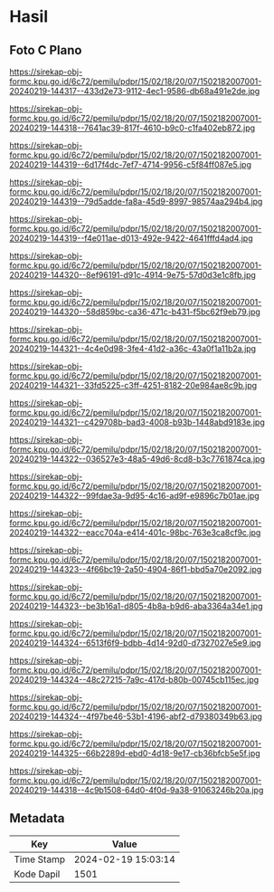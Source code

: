 # Hasil

## Foto C Plano

https://sirekap-obj-formc.kpu.go.id/6c72/pemilu/pdpr/15/02/18/20/07/1502182007001-20240219-144317--433d2e73-9112-4ec1-9586-db68a491e2de.jpg

https://sirekap-obj-formc.kpu.go.id/6c72/pemilu/pdpr/15/02/18/20/07/1502182007001-20240219-144318--7641ac39-817f-4610-b9c0-c1fa402eb872.jpg

https://sirekap-obj-formc.kpu.go.id/6c72/pemilu/pdpr/15/02/18/20/07/1502182007001-20240219-144319--6d17f4dc-7ef7-4714-9956-c5f84ff087e5.jpg

https://sirekap-obj-formc.kpu.go.id/6c72/pemilu/pdpr/15/02/18/20/07/1502182007001-20240219-144319--79d5adde-fa8a-45d9-8997-98574aa294b4.jpg

https://sirekap-obj-formc.kpu.go.id/6c72/pemilu/pdpr/15/02/18/20/07/1502182007001-20240219-144319--f4e011ae-d013-492e-9422-4641fffd4ad4.jpg

https://sirekap-obj-formc.kpu.go.id/6c72/pemilu/pdpr/15/02/18/20/07/1502182007001-20240219-144320--8ef96191-d91c-4914-9e75-57d0d3e1c8fb.jpg

https://sirekap-obj-formc.kpu.go.id/6c72/pemilu/pdpr/15/02/18/20/07/1502182007001-20240219-144320--58d859bc-ca36-471c-b431-f5bc62f9eb79.jpg

https://sirekap-obj-formc.kpu.go.id/6c72/pemilu/pdpr/15/02/18/20/07/1502182007001-20240219-144321--4c4e0d98-3fe4-41d2-a36c-43a0f1a11b2a.jpg

https://sirekap-obj-formc.kpu.go.id/6c72/pemilu/pdpr/15/02/18/20/07/1502182007001-20240219-144321--33fd5225-c3ff-4251-8182-20e984ae8c9b.jpg

https://sirekap-obj-formc.kpu.go.id/6c72/pemilu/pdpr/15/02/18/20/07/1502182007001-20240219-144321--c429708b-bad3-4008-b93b-1448abd9183e.jpg

https://sirekap-obj-formc.kpu.go.id/6c72/pemilu/pdpr/15/02/18/20/07/1502182007001-20240219-144322--036527e3-48a5-49d6-8cd8-b3c7761874ca.jpg

https://sirekap-obj-formc.kpu.go.id/6c72/pemilu/pdpr/15/02/18/20/07/1502182007001-20240219-144322--99fdae3a-9d95-4c16-ad9f-e9896c7b01ae.jpg

https://sirekap-obj-formc.kpu.go.id/6c72/pemilu/pdpr/15/02/18/20/07/1502182007001-20240219-144322--eacc704a-e414-401c-98bc-763e3ca8cf9c.jpg

https://sirekap-obj-formc.kpu.go.id/6c72/pemilu/pdpr/15/02/18/20/07/1502182007001-20240219-144323--4f66bc19-2a50-4904-86f1-bbd5a70e2092.jpg

https://sirekap-obj-formc.kpu.go.id/6c72/pemilu/pdpr/15/02/18/20/07/1502182007001-20240219-144323--be3b16a1-d805-4b8a-b9d6-aba3364a34e1.jpg

https://sirekap-obj-formc.kpu.go.id/6c72/pemilu/pdpr/15/02/18/20/07/1502182007001-20240219-144324--6513f6f9-bdbb-4d14-92d0-d7327027e5e9.jpg

https://sirekap-obj-formc.kpu.go.id/6c72/pemilu/pdpr/15/02/18/20/07/1502182007001-20240219-144324--48c27215-7a9c-417d-b80b-00745cb115ec.jpg

https://sirekap-obj-formc.kpu.go.id/6c72/pemilu/pdpr/15/02/18/20/07/1502182007001-20240219-144324--4f97be46-53b1-4196-abf2-d79380349b63.jpg

https://sirekap-obj-formc.kpu.go.id/6c72/pemilu/pdpr/15/02/18/20/07/1502182007001-20240219-144325--66b2289d-ebd0-4d18-9e17-cb36bfcb5e5f.jpg

https://sirekap-obj-formc.kpu.go.id/6c72/pemilu/pdpr/15/02/18/20/07/1502182007001-20240219-144318--4c9b1508-64d0-4f0d-9a38-91063246b20a.jpg


## Metadata

| Key        | Value               |
| ---------- | ------------------- |
| Time Stamp | 2024-02-19 15:03:14 |
| Kode Dapil | 1501                |



